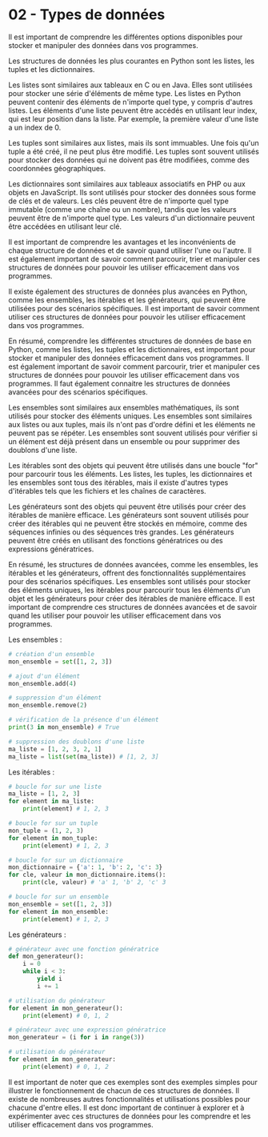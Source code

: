 # 02 - Types de données

Il est important de comprendre les différentes options disponibles pour stocker et manipuler des données dans vos programmes.

Les structures de données les plus courantes en Python sont les listes, les tuples et les dictionnaires.

Les listes sont similaires aux tableaux en C ou en Java. Elles sont utilisées pour stocker une série d'éléments de même type. Les listes en Python peuvent contenir des éléments de n'importe quel type, y compris d'autres listes. Les éléments d'une liste peuvent être accédés en utilisant leur index, qui est leur position dans la liste. Par exemple, la première valeur d'une liste a un index de 0.

Les tuples sont similaires aux listes, mais ils sont immuables. Une fois qu'un tuple a été créé, il ne peut plus être modifié. Les tuples sont souvent utilisés pour stocker des données qui ne doivent pas être modifiées, comme des coordonnées géographiques.

Les dictionnaires sont similaires aux tableaux associatifs en PHP ou aux objets en JavaScript. Ils sont utilisés pour stocker des données sous forme de clés et de valeurs. Les clés peuvent être de n'importe quel type immutable (comme une chaîne ou un nombre), tandis que les valeurs peuvent être de n'importe quel type. Les valeurs d'un dictionnaire peuvent être accédées en utilisant leur clé.

Il est important de comprendre les avantages et les inconvénients de chaque structure de données et de savoir quand utiliser l'une ou l'autre. Il est également important de savoir comment parcourir, trier et manipuler ces structures de données pour pouvoir les utiliser efficacement dans vos programmes.

Il existe également des structures de données plus avancées en Python, comme les ensembles, les itérables et les générateurs, qui peuvent être utilisées pour des scénarios spécifiques. Il est important de savoir comment utiliser ces structures de données pour pouvoir les utiliser efficacement dans vos programmes.

En résumé, comprendre les différentes structures de données de base en Python, comme les listes, les tuples et les dictionnaires, est important pour stocker et manipuler des données efficacement dans vos programmes. Il est également important de savoir comment parcourir, trier et manipuler ces structures de données pour pouvoir les utiliser efficacement dans vos programmes. Il faut également connaitre les structures de données avancées pour des scénarios spécifiques.

Les ensembles sont similaires aux ensembles mathématiques, ils sont utilisés pour stocker des éléments uniques. Les ensembles sont similaires aux listes ou aux tuples, mais ils n'ont pas d'ordre défini et les éléments ne peuvent pas se répéter. Les ensembles sont souvent utilisés pour vérifier si un élément est déjà présent dans un ensemble ou pour supprimer des doublons d'une liste.

Les itérables sont des objets qui peuvent être utilisés dans une boucle "for" pour parcourir tous les éléments. Les listes, les tuples, les dictionnaires et les ensembles sont tous des itérables, mais il existe d'autres types d'itérables tels que les fichiers et les chaînes de caractères.

Les générateurs sont des objets qui peuvent être utilisés pour créer des itérables de manière efficace. Les générateurs sont souvent utilisés pour créer des itérables qui ne peuvent être stockés en mémoire, comme des séquences infinies ou des séquences très grandes. Les générateurs peuvent être créés en utilisant des fonctions génératrices ou des expressions génératrices.

En résumé, les structures de données avancées, comme les ensembles, les itérables et les générateurs, offrent des fonctionnalités supplémentaires pour des scénarios spécifiques. Les ensembles sont utilisés pour stocker des éléments uniques, les itérables pour parcourir tous les éléments d'un objet et les générateurs pour créer des itérables de manière efficace. Il est important de comprendre ces structures de données avancées et de savoir quand les utiliser pour pouvoir les utiliser efficacement dans vos programmes.

Les ensembles :

```python
# création d'un ensemble
mon_ensemble = set([1, 2, 3])

# ajout d'un élément
mon_ensemble.add(4)

# suppression d'un élément
mon_ensemble.remove(2)

# vérification de la présence d'un élément
print(3 in mon_ensemble) # True

# suppression des doublons d'une liste
ma_liste = [1, 2, 3, 2, 1]
ma_liste = list(set(ma_liste)) # [1, 2, 3]

```

Les itérables :

```python
# boucle for sur une liste
ma_liste = [1, 2, 3]
for element in ma_liste:
    print(element) # 1, 2, 3

# boucle for sur un tuple
mon_tuple = (1, 2, 3)
for element in mon_tuple:
    print(element) # 1, 2, 3

# boucle for sur un dictionnaire
mon_dictionnaire = {'a': 1, 'b': 2, 'c': 3}
for cle, valeur in mon_dictionnaire.items():
    print(cle, valeur) # 'a' 1, 'b' 2, 'c' 3

# boucle for sur un ensemble
mon_ensemble = set([1, 2, 3])
for element in mon_ensemble:
    print(element) # 1, 2, 3

```

Les générateurs :

```python
# générateur avec une fonction génératrice
def mon_generateur():
    i = 0
    while i < 3:
        yield i
        i += 1

# utilisation du générateur
for element in mon_generateur():
    print(element) # 0, 1, 2

# générateur avec une expression génératrice
mon_generateur = (i for i in range(3))

# utilisation du générateur
for element in mon_generateur:
    print(element) # 0, 1, 2

```

Il est important de noter que ces exemples sont des exemples simples pour illustrer le fonctionnement de chacun de ces structures de données. Il existe de nombreuses autres fonctionnalités et utilisations possibles pour chacune d'entre elles. Il est donc important de continuer à explorer et à expérimenter avec ces structures de données pour les comprendre et les utiliser efficacement dans vos programmes.
